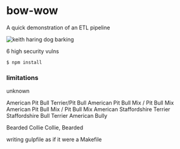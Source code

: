 # bow-wow

A quick demonstration of an ETL pipeline

![keith haring dog barking](https://personal.thepolygram.com/haring-dog.svg)


6 high security vulns

```
$ npm install
```

### limitations

unknown

American Pit Bull Terrier/Pit Bull
American Pit Bull Mix / Pit Bull Mix
American Pit Bull Mix / Pit Bull Mix
American Staffordshire Terrier
Staffordshire Bull Terrier
American Bully

Bearded Collie
Collie, Bearded


writing gulpfile as if it were a Makefile

